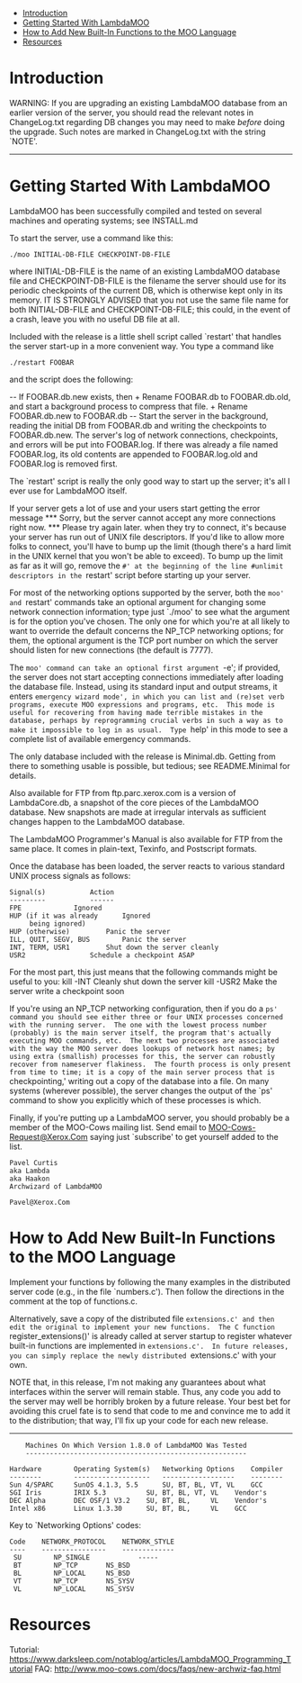 
- [Introduction](#introduction)
- [Getting Started With LambdaMOO](#getting-started-with-lambdamoo)
- [How to Add New Built-In Functions to the MOO Language](#how-to-add-new-built-in-functions-to-the-moo-language)
- [Resources](#resources)

# Introduction
WARNING: If you are upgrading an existing LambdaMOO database from an earlier
version of the server, you should read the relevant notes in ChangeLog.txt
regarding DB changes you may need to make *before* doing the upgrade.  Such
notes are marked in ChangeLog.txt with the string `NOTE'.

------------------------------------------------------------------------------

# Getting Started With LambdaMOO


LambdaMOO has been successfully compiled and tested on several machines and
operating systems; see INSTALL.md

To start the server, use a command like this:

	./moo INITIAL-DB-FILE CHECKPOINT-DB-FILE

where INITIAL-DB-FILE is the name of an existing LambdaMOO database file and
CHECKPOINT-DB-FILE is the filename the server should use for its periodic
checkpoints of the current DB, which is otherwise kept only in its memory.  IT
IS STRONGLY ADVISED that you not use the same file name for both
INITIAL-DB-FILE and CHECKPOINT-DB-FILE; this could, in the event of a crash,
leave you with no useful DB file at all.

Included with the release is a little shell script called `restart' that
handles the server start-up in a more convenient way.  You type a command like

	./restart FOOBAR

and the script does the following:

  -- If FOOBAR.db.new exists, then
       + Rename FOOBAR.db to FOOBAR.db.old, and start a background process to
	 compress that file.
       + Rename FOOBAR.db.new to FOOBAR.db
  -- Start the server in the background, reading the initial DB from FOOBAR.db
     and writing the checkpoints to FOOBAR.db.new.  The server's log of network
     connections, checkpoints, and errors will be put into FOOBAR.log.  If
     there was already a file named FOOBAR.log, its old contents are appended
     to FOOBAR.log.old and FOOBAR.log is removed first.

The `restart' script is really the only good way to start up the server; it's
all I ever use for LambdaMOO itself.

If your server gets a lot of use and your users start getting the error message
    *** Sorry, but the server cannot accept any more connections right now.
    *** Please try again later.
when they try to connect, it's because your server has run out of UNIX file
descriptors.  If you'd like to allow more folks to connect, you'll have to bump
up the limit (though there's a hard limit in the UNIX kernel that you won't be
able to exceed).  To bump up the limit as far as it will go, remove the `#' at
the beginning of the line
    #unlimit descriptors
in the `restart' script before starting up your server.

For most of the networking options supported by the server, both the `moo' and
`restart' commands take an optional argument for changing some network
connection information; type just `./moo' to see what the argument is for the
option you've chosen.  The only one for which you're at all likely to want to
override the default concerns the NP_TCP networking options; for them, the
optional argument is the TCP port number on which the server should listen for
new connections (the default is 7777).

The `moo' command can take an optional first argument `-e'; if provided, the
server does not start accepting connections immediately after loading the
database file.  Instead, using its standard input and output streams, it enters
`emergency wizard mode', in which you can list and (re)set verb programs,
execute MOO expressions and programs, etc.  This mode is useful for recovering
from having made terrible mistakes in the database, perhaps by reprogramming
crucial verbs in such a way as to make it impossible to log in as usual.  Type
`help' in this mode to see a complete list of available emergency commands.

The only database included with the release is Minimal.db.  Getting from there
to something usable is possible, but tedious; see README.Minimal for details.

Also available for FTP from ftp.parc.xerox.com is a version of LambdaCore.db, a
snapshot of the core pieces of the LambdaMOO database.  New snapshots are made
at irregular intervals as sufficient changes happen to the LambdaMOO database.

The LambdaMOO Programmer's Manual is also available for FTP from the same
place.  It comes in plain-text, Texinfo, and Postscript formats.

Once the database has been loaded, the server reacts to various standard UNIX
process signals as follows:

	Signal(s)			Action
	---------			------
	FPE				Ignored
	HUP (if it was already		Ignored
	     being ignored)
	HUP (otherwise)			Panic the server
	ILL, QUIT, SEGV, BUS		Panic the server
	INT, TERM, USR1			Shut down the server cleanly
	USR2				Schedule a checkpoint ASAP

For the most part, this just means that the following commands might be useful
to you:
	kill -INT <server-pid>		Cleanly shut down the server
	kill -USR2 <server-pid>		Make the server write a checkpoint soon

If you're using an NP_TCP networking configuration, then if you do a `ps'
command you should see either three or four UNIX processes concerned with the
running server.  The one with the lowest process number (probably) is the main
server itself, the program that's actually executing MOO commands, etc.  The
next two processes are associated with the way the MOO server does lookups of
network host names; by using extra (smallish) processes for this, the server
can robustly recover from nameserver flakiness.  The fourth process is only
present from time to time; it is a copy of the main server process that is
`checkpointing,' writing out a copy of the database into a file.  On many
systems (wherever possible), the server changes the output of the `ps' command
to show you explicitly which of these processes is which.

Finally, if you're putting up a LambdaMOO server, you should probably be a
member of the MOO-Cows mailing list.  Send email to MOO-Cows-Request@Xerox.Com
saying just `subscribe' to get yourself added to the list.

	Pavel Curtis
	aka Lambda
	aka Haakon
	Archwizard of LambdaMOO

	Pavel@Xerox.Com



# How to Add New Built-In Functions to the MOO Language


Implement your functions by following the many examples in the distributed
server code (e.g., in the file `numbers.c').  Then follow the directions in the
comment at the top of functions.c.

Alternatively, save a copy of the distributed file `extensions.c' and then edit
the original to implement your new functions.  The C function
`register_extensions()' is already called at server startup to register
whatever built-in functions are implemented in `extensions.c'.  In future
releases, you can simply replace the newly distributed `extensions.c' with your
own.

NOTE that, in this release, I'm not making any guarantees about what interfaces
within the server will remain stable.  Thus, any code you add to the server may
well be horribly broken by a future release.  Your best bet for avoiding this
cruel fate is to send that code to me and convince me to add it to the
distribution; that way, I'll fix up your code for each new release.

------------------------------------------------------------------------------

	    Machines On Which Version 1.8.0 of LambdaMOO Was Tested
	    -------------------------------------------------------

    Hardware	    Operating System(s)	  Networking Options    Compiler
    --------	    -------------------	  ------------------    --------
    Sun 4/SPARC	    SunOS 4.1.3, 5.5	  SU, BT, BL, VT, VL    GCC
    SGI Iris	    IRIX 5.3		  SU, BT, BL, VT, VL	Vendor's
    DEC Alpha	    DEC OSF/1 V3.2	  SU, BT, BL,     VL	Vendor's
    Intel x86	    Linux 1.3.30	  SU, BT, BL,     VL	GCC

Key to `Networking Options' codes:

    Code	NETWORK_PROTOCOL    NETWORK_STYLE
    ----	----------------    -------------
     SU		   NP_SINGLE	        -----
     BT		   NP_TCP		NS_BSD
     BL		   NP_LOCAL		NS_BSD
     VT		   NP_TCP		NS_SYSV
     VL		   NP_LOCAL		NS_SYSV

# Resources

Tutorial: https://www.darksleep.com/notablog/articles/LambdaMOO_Programming_Tutorial
FAQ: http://www.moo-cows.com/docs/faqs/new-archwiz-faq.html